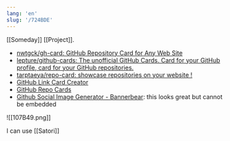 ```yaml
---
lang: 'en'
slug: '/724BDE'
---
```


[[Someday]] [[Project]].

- [nwtgck/gh-card: GitHub Repository Card for Any Web Site](https://github.com/nwtgck/gh-card)
- [lepture/github-cards: The unofficial GitHub Cards. Card for your GitHub profile, card for your GitHub repositories.](https://github.com/lepture/github-cards)
- [tarptaeya/repo-card: showcase repositories on your website !](https://github.com/tarptaeya/repo-card)
- [GitHub Link Card Creator](https://ghlinkcard.com/)
- [GitHub Repo Cards](https://codepen.io/frontendsda/pen/qxpmmb)
- [Github Social Image Generator - Bannerbear](https://www.bannerbear.com/demos/github-social-preview-generator-tool/): this looks great but cannot be embedded

![[107B49.png]]

I can use [[Satori]]
